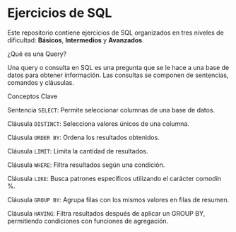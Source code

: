 # Ejercicios de SQL

Este repositorio contiene ejercicios de SQL organizados en tres niveles de dificultad: **Básicos**, **Intermedios** y **Avanzados**.

¿Qué es una Query?

Una query o consulta en SQL es una pregunta que se le hace a una base de datos para obtener información. Las consultas se componen de sentencias, comandos y cláusulas.

Conceptos Clave

Sentencia `SELECT`: Permite seleccionar columnas de una base de datos.

Cláusula `DISTINCT`: Selecciona valores únicos de una columna.

Cláusula `ORDER BY`: Ordena los resultados obtenidos.

Cláusula `LIMIT`: Limita la cantidad de resultados.

Cláusula `WHERE`: Filtra resultados según una condición.

Cláusula `LIKE`: Busca patrones específicos utilizando el carácter comodín %.

Cláusula `GROUP BY`: Agrupa filas con los mismos valores en filas de resumen.

Cláusula `HAVING`: Filtra resultados después de aplicar un GROUP BY, permitiendo condiciones con funciones de agregación.

